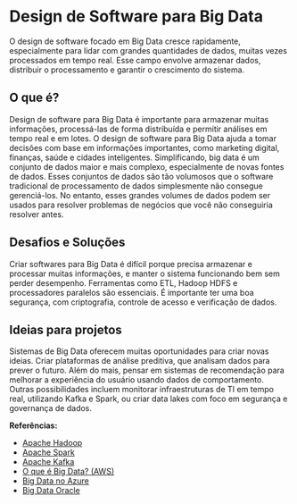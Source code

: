 <h1>Design de Software para Big Data</h1>

<p>O design de software focado em Big Data cresce rapidamente, especialmente para lidar com grandes quantidades de dados, muitas vezes processados em tempo real. Esse campo envolve armazenar dados, distribuir o processamento e garantir o crescimento do sistema.</p>

<h2>O que é?</h2>
<p>Design de software para Big Data é importante para armazenar muitas informações, processá-las de forma distribuída e permitir análises em tempo real e em lotes. O design de software para Big Data ajuda a tomar decisões com base em informações importantes, como marketing digital, finanças, saúde e cidades inteligentes. Simplificando, big data é um conjunto de dados maior e mais complexo, especialmente de novas fontes de dados. Esses conjuntos de dados são tão volumosos que o software tradicional de processamento de dados simplesmente não consegue gerenciá-los. No entanto, esses grandes volumes de dados podem ser usados para resolver problemas de negócios que você não conseguiria resolver antes.</p>

<h2>Desafios e Soluções</h2>
<p>Criar softwares para Big Data é difícil porque precisa armazenar e processar muitas informações, e manter o sistema funcionando bem sem perder desempenho. Ferramentas como ETL, Hadoop HDFS e processadores paralelos são essenciais. É importante ter uma boa segurança, com criptografia, controle de acesso e verificação de dados.</p>

<h2>Ideias para projetos</h2>
<p>Sistemas de Big Data oferecem muitas oportunidades para criar novas ideias. Criar plataformas de análise preditiva, que analisam dados para prever o futuro. Além do mais, pensar em sistemas de recomendação para melhorar a experiência do usuário usando dados de comportamento. Outras possibilidades incluem monitorar infraestruturas de TI em tempo real, utilizando Kafka e Spark, ou criar data lakes com foco em segurança e governança de dados.</p>


<p><strong>Referências:</strong></p>
<ul>
    <li><a href="https://hadoop.apache.org/">Apache Hadoop</a></li>
    <li><a href="https://spark.apache.org/">Apache Spark</a></li>
    <li><a href="https://kafka.apache.org/">Apache Kafka</a></li>
    <li><a href="https://aws.amazon.com/what-is-big-data/">O que é Big Data? (AWS)</a></li>
    <li><a href="https://azure.microsoft.com/en-us/overview/what-is-big-data/">Big Data no Azure</a></li>
    <li><a href="https://www.oracle.com/br/big-data/what-is-big-data/">Big Data Oracle</a></li>
</ul>
